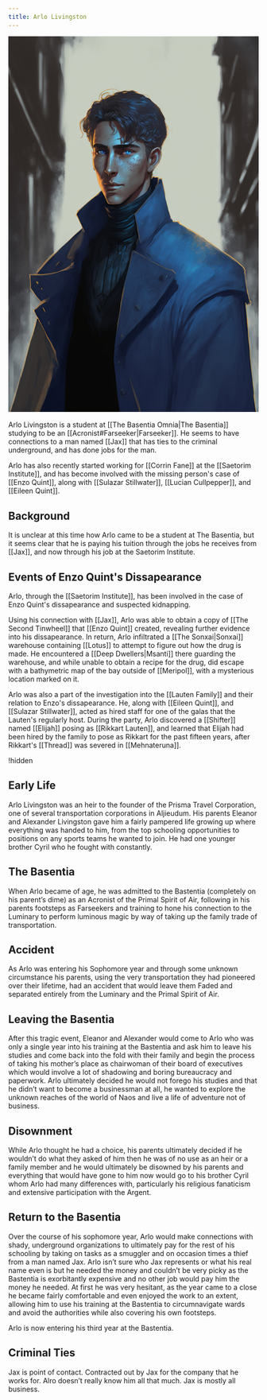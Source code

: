 ```yaml
---
title: Arlo Livingston
---
```


![Arlo Livingston|400](./images/Morne_a_young_man_wearing_a_turtle_neck_and_a_long_blue_coat_st_703294ce-f2e5-4ce6-909d-66de6073918a.png "right center vertical")

Arlo Livingston is a student at [[The Basentia Omnia|The Basentia]] studying to be an [[Acronist#Farseeker|Farseeker]]. He seems to have connections to a man named [[Jax]] that has ties to the criminal underground, and has done jobs for the man. 

Arlo has also recently started working for [[Corrin Fane]] at the [[Saetorim Institute]], and has become involved with the missing person's case of [[Enzo Quint]], along with [[Sulazar Stillwater]], [[Lucian Cullpepper]], and [[Eileen Quint]].

## Background

It is unclear at this time how Arlo came to be a student at The Basentia, but it seems clear that he is paying his tuition through the jobs he receives from [[Jax]], and now through his job at the Saetorim Institute.

## Events of Enzo Quint's Dissapearance

Arlo, through the [[Saetorim Institute]], has been involved in the case of Enzo Quint's dissapearance and suspected kidnapping. 

Using his connection with [[Jax]], Arlo was able to obtain a copy of [[The Second Tinwheel]] that [[Enzo Quint]] created, revealing further evidence into his dissapearance. In return, Arlo infiltrated a [[The Sonxai|Sonxai]] warehouse containing [[Lotus]] to attempt to figure out how the drug is made. He encountered a [[Deep Dwellers|Msanti]] there guarding the warehouse, and while unable to obtain a recipe for the drug, did escape with a bathymetric map of the bay outside of [[Meripol]], with a mysterious location marked on it.

Arlo was also a part of the investigation into the [[Lauten Family]] and their relation to Enzo's dissapearance. He, along with [[Eileen Quint]], and [[Sulazar Stillwater]], acted as hired staff for one of the galas that the Lauten's regularly host. During the party, Arlo discovered a [[Shifter]] named [[Elijah]] posing as [[Rikkart Lauten]], and learned that Elijah had been hired by the family to pose as Rikkart for the past fifteen years, after Rikkart's [[Thread]] was severed in [[Mehnateruna]].

!hidden

## Early Life
Arlo Livingston was an heir to the founder of the Prisma Travel Corporation, one of several transportation corporations in Aljieudum. His parents Eleanor and Alexander Livingston gave him a fairly pampered life growing up where everything was handed to him, from the top schooling opportunities to positions on any sports teams he wanted to join. He had one younger brother Cyril who he fought with constantly. 

## The Basentia
When Arlo became of age, he was admitted to the Bastentia (completely on his parent’s dime) as an Acronist of the Primal Spirit of Air, following in his parents footsteps as Farseekers and training to hone his connection to the Luminary to perform luminous magic by way of taking up the family trade of transportation.

## Accident
As Arlo was entering his Sophomore year and through some unknown circumstance his parents, using the very transportation they had pioneered over their lifetime, had an accident that would leave them Faded and separated entirely from the Luminary and the Primal Spirit of Air. 

## Leaving the Basentia
After this tragic event, Eleanor and Alexander would come to Arlo who was only a single year into his training at the Bastentia and ask him to leave his studies and come back into the fold with their family and begin the process of taking his mother’s place as chairwoman of their board of executives which would involve a lot of shadowing and boring bureaucracy and paperwork. Arlo ultimately decided he would not forego his studies and that he didn’t want to become a businessman at all, he wanted to explore the unknown reaches of the world of Naos and live a life of adventure not of business.

  
## Disownment
While Arlo thought he had a choice, his parents ultimately decided if he wouldn’t do what they asked of him then he was of no use as an heir or a family member and he would ultimately be disowned by his parents and everything that would have gone to him now would go to his brother Cyril whom Arlo had many differences with, particularly his religious fanaticism and extensive participation with the Argent.

  
## Return to the Basentia
Over the course of his sophomore year, Arlo would make connections with shady, underground organizations to ultimately pay for the rest of his schooling by taking on tasks as a smuggler and on occasion times a thief from a man named Jax. Arlo isn’t sure who Jax represents or what his real name even is but he needed the money and couldn’t be very picky as the Bastentia is exorbitantly expensive and no other job would pay him the money he needed. At first he was very hesitant, as the year came to a close he became fairly comfortable and even enjoyed the work to an extent, allowing him to use his training at the Bastentia to circumnavigate wards and avoid the authorities while also covering his own footsteps. 

Arlo is now entering his third year at the Bastentia.

## Criminal Ties
Jax is point of contact. Contracted out by Jax for the company that he works for. Alro doesn’t really know him all that much. Jax is mostly all business. 